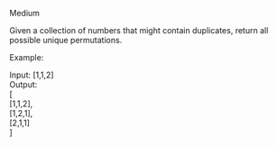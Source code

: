 Medium

Given a collection of numbers that might contain duplicates, return all possible unique permutations.

Example:

Input: [1,1,2]  
Output:  
[  
  [1,1,2],  
  [1,2,1],  
  [2,1,1]  
]
